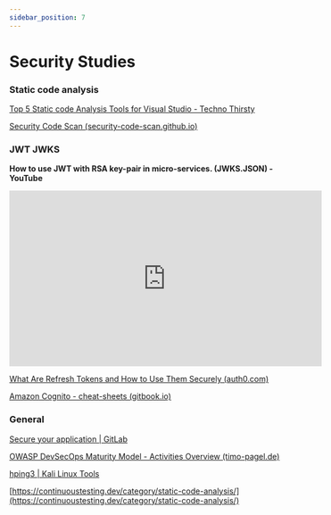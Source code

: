 ```yaml
---
sidebar_position: 7
---
```


# Security Studies

### Static code analysis

[Top 5 Static code Analysis Tools for Visual Studio - Techno Thirsty](https://www.technothirsty.com/top-5-static-code-analysis-tools-for-visual-studio/)

[Security Code Scan (security-code-scan.github.io)](https://security-code-scan.github.io/)

### JWT JWKS

**How to use JWT with RSA key-pair in micro-services. (JWKS.JSON) - YouTube**

<iframe width="560" height="315" src="https://www.youtube.com/embed/KQPuPbaf7vk" title="YouTube video player" frameborder="0" allow="accelerometer; autoplay; clipboard-write; encrypted-media; gyroscope; picture-in-picture" allowfullscreen></iframe>

[What Are Refresh Tokens and How to Use Them Securely (auth0.com)](https://auth0.com/blog/refresh-tokens-what-are-they-and-when-to-use-them/)

[Amazon Cognito - cheat-sheets (gitbook.io)](https://0xn3va.gitbook.io/cheat-sheets/cloud/aws/amazon-cognito)

### General

[Secure your application | GitLab](https://docs.gitlab.com/ee/user/application_security/)

[OWASP DevSecOps Maturity Model - Activities Overview (timo-pagel.de)](https://dsomm.timo-pagel.de/)

[hping3 | Kali Linux Tools](https://www.kali.org/tools/hping3/)

[https://continuoustesting.dev/category/static-code-analysis/](https://continuoustesting.dev/category/static-code-analysis/)
